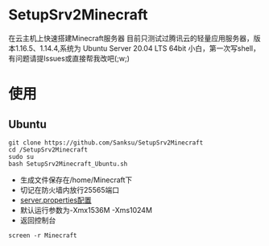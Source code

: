 # SetupSrv2Minecraft
在云主机上快速搭建Minecraft服务器
目前只测试过腾讯云的轻量应用服务器，版本1.16.5、1.14.4,系统为	Ubuntu Server 20.04 LTS 64bit
小白，第一次写shell，有问题请提Issues或直接帮我改吧(;w;)

# 使用
## Ubuntu
```
git clone https://github.com/Sanksu/SetupSrv2Minecraft
cd /SetupSrv2Minecraft
sudo su
bash SetupSrv2Minecraft_Ubuntu.sh
```
- 生成文件保存在/home/Minecraft下
- 切记在防火墙内放行25565端口
- [server.properties配置](https://minecraft-zh.gamepedia.com/Server.properties)
- 默认运行参数为-Xmx1536M -Xms1024M
- 返回控制台
```
screen -r Minecraft
```
